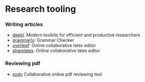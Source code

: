 # Research tooling

### Writing articles

- [deepl](https://www.deepl.com/translator): Modern toolkits for efficient and productive researchers
- [grammarly](https://www.grammarly.com/): Grammar Checker
- [overleaf](https://www.overleaf.com/): Online collaborative latex editor
- [sharelatex](https://sharelatex.irisa.fr): Online collaborative latex editor

### Reviewing pdf

- [xodo](https://www.xodo.com/app/#/) Collaborative online pdf reviewing tool


